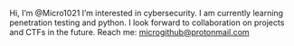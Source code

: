 Hi, I’m @Micro1021
I’m interested in cybersecurity. I am currently learning penetration testing and python. I look forward to collaboration on projects and CTFs in the future.
Reach me: microgithub@protonmail.com

